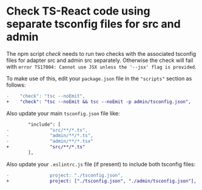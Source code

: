 # Check TS-React code using separate tsconfig files for src and admin

The npm script _check_ needs to run two checks with the associated tsconfig files for adapter src and admin src separately.
Otherwise the check will fail with `error TS17004: Cannot use JSX unless the '--jsx' flag is provided`.

To make use of this, edit your `package.json` file in the `"scripts"` section as follows:

```diff
-    "check": "tsc --noEmit",
+    "check": "tsc --noEmit && tsc --noEmit -p admin/tsconfig.json",
```

Also update your main `tsconfig.json` file like:

```diff
        "include": [
-               "src/**/*.ts",
-               "admin/**/*.ts",
-               "admin/**/*.tsx"
+               "src/**/*.ts"
        ],
```

Also update your `.eslintrc.js` file (if present) to include both tsconfig files:

```diff
-               project: "./tsconfig.json",
+               project: ["./tsconfig.json", "./admin/tsconfig.json"],
```
